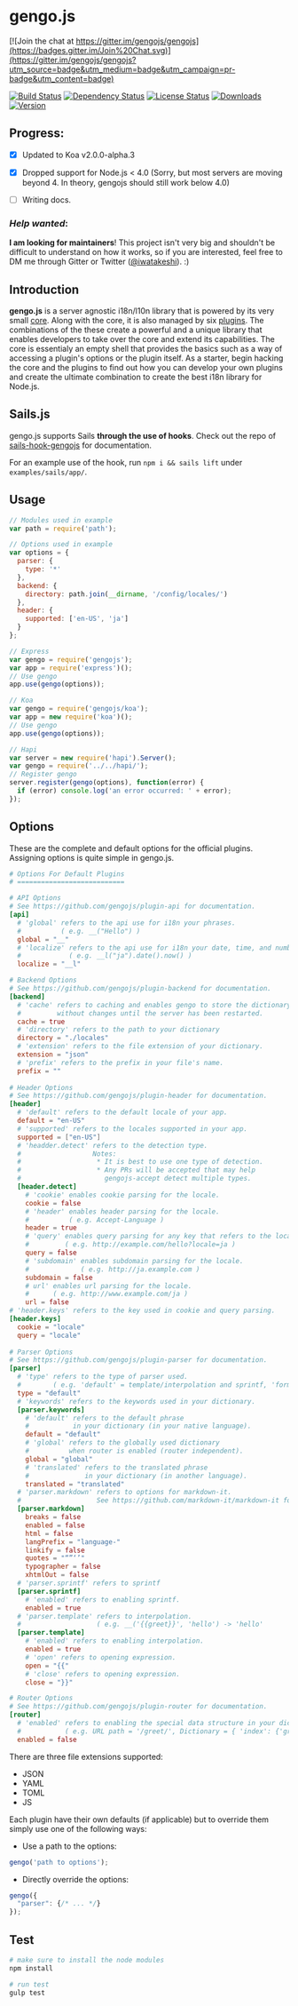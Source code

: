 gengo.js  
========

[![Join the chat at https://gitter.im/gengojs/gengojs](https://badges.gitter.im/Join%20Chat.svg)](https://gitter.im/gengojs/gengojs?utm_source=badge&utm_medium=badge&utm_campaign=pr-badge&utm_content=badge)

[![Build Status](https://travis-ci.org/gengojs/gengojs.svg?branch=master)](https://travis-ci.org/gengojs/gengojs)
[![Dependency Status](https://david-dm.org/gengojs/gengojs.svg)](https://github.com/gengojs/gengojs/blob/master/package.json)
[![License Status](http://img.shields.io/npm/l/gengojs.svg)](https://github.com/gengojs/gengojs/blob/master/LICENSE) 
[![Downloads](http://img.shields.io/npm/dm/gengojs.svg)](https://www.npmjs.com/package/gengojs) 
[![Version](http://img.shields.io/npm/v/gengojs.svg)](https://www.npmjs.com/package/gengojs)


## Progress:

- [x] Updated to Koa v2.0.0-alpha.3
- [x] Dropped support for Node.js < 4.0 
  (Sorry, but most servers are moving beyond 4. In theory, gengojs should still work below 4.0)
- [ ] Writing docs.


### *Help wanted*:

 **I am looking for maintainers**! This project isn't very big and shouldn't be difficult to understand on how it works, so if you are interested, feel free to DM me through Gitter or Twitter ([@iwatakeshi](https://twitter.com/iwatakeshi)). :)

## Introduction

**gengo.js** is a server agnostic i18n/l10n library that is powered by its very small [core](https://github.com/gengojs/core). Along with the core, it is also managed by six [plugins](https://github.com/gengojs?utf8=%E2%9C%93&query=plugin). The combinations of the these create a powerful and a unique library that enables developers to take over the core and extend its capabilities. The core is essentialy an empty shell that provides the basics such as a way of accessing a plugin's options or the plugin itself. As a starter, begin hacking the core and the plugins to find out how you can develop your own plugins and create the ultimate combination to create the best i18n library for Node.js.

## Sails.js

gengo.js supports Sails **through the use of hooks**. Check out the repo of [sails-hook-gengojs](https://github.com/gengojs/sails-hook-gengojs) for documentation. 

For an example use of the hook, run `npm i && sails lift` under `examples/sails/app/`.

## Usage

```javascript
// Modules used in example
var path = require('path');

// Options used in example
var options = {
  parser: {
    type: '*'
  },
  backend: {
    directory: path.join(__dirname, '/config/locales/')
  },
  header: {
    supported: ['en-US', 'ja']
  }
};

// Express
var gengo = require('gengojs');
var app = require('express')();
// Use gengo
app.use(gengo(options));

// Koa
var gengo = require('gengojs/koa');
var app = new require('koa')();
// Use gengo
app.use(gengo(options));

// Hapi
var server = new require('hapi').Server();
var gengo = require('../../hapi/');
// Register gengo
server.register(gengo(options), function(error) {
  if (error) console.log('an error occurred: ' + error);
});

```

## Options

These are the complete and default options for the official plugins. Assigning options is quite simple in gengo.js.

```toml
# Options For Default Plugins
# ===========================

# API Options
# See https://github.com/gengojs/plugin-api for documentation.
[api]
  # 'global' refers to the api use for i18n your phrases. 
  #          ( e.g. __("Hello") )
  global = "__"
  # 'localize' refers to the api use for i18n your date, time, and number. 
  #            ( e.g. __l("ja").date().now() )
  localize = "__l"

# Backend Options
# See https://github.com/gengojs/plugin-backend for documentation.
[backend]
  # 'cache' refers to caching and enables gengo to store the dictionary 
  #         without changes until the server has been restarted.
  cache = true
  # 'directory' refers to the path to your dictionary
  directory = "./locales"
  # 'extension' refers to the file extension of your dictionary.
  extension = "json"
  # 'prefix' refers to the prefix in your file's name.
  prefix = ""
  
# Header Options
# See https://github.com/gengojs/plugin-header for documentation.
[header]
  # 'default' refers to the default locale of your app.
  default = "en-US"
  # 'supported' refers to the locales supported in your app.
  supported = ["en-US"]
  # 'headder.detect' refers to the detection type. 
  #                  Notes: 
  #                   * It is best to use one type of detection.
  #                   * Any PRs will be accepted that may help 
  #                     gengojs-accept detect multiple types.
  [header.detect]
    # 'cookie' enables cookie parsing for the locale.
    cookie = false
    # 'header' enables header parsing for the locale.
    #          ( e.g. Accept-Language )
    header = true
    # 'query' enables query parsing for any key that refers to the locale.
    #         ( e.g. http://example.com/hello?locale=ja )
    query = false
    # 'subdomain' enables subdomain parsing for the locale.
    #             ( e.g. http://ja.example.com )
    subdomain = false
    # url' enables url parsing for the locale.
    #      ( e.g. http://www.example.com/ja )
    url = false
# 'header.keys' refers to the key used in cookie and query parsing.
[header.keys]
  cookie = "locale"
  query = "locale"
  
# Parser Options
# See https://github.com/gengojs/plugin-parser for documentation.
[parser]
  # 'type' refers to the type of parser used.
  #        ( e.g. 'default' = template/interpolation and sprintf, 'format' = message format, '*' = all/auto )
  type = "default"
  # 'keywords' refers to the keywords used in your dictionary.
  [parser.keywords]
    # 'default' refers to the default phrase 
    #           in your dictionary (in your native language).
    default = "default"
    # 'global' refers to the globally used dictionary 
    #          when router is enabled (router independent).
    global = "global"
    # 'translated' refers to the translated phrase 
    #              in your dictionary (in another language).
    translated = "translated"
  # 'parser.markdown' refers to options for markdown-it.
  #                   See https://github.com/markdown-it/markdown-it for documentation.
  [parser.markdown]
    breaks = false
    enabled = false
    html = false
    langPrefix = "language-"
    linkify = false
    quotes = "“”‘’"
    typographer = false
    xhtmlOut = false
  # 'parser.sprintf' refers to sprintf
  [parser.sprintf]
    # 'enabled' refers to enabling sprintf.
    enabled = true
  # 'parser.template' refers to interpolation.
  #                   ( e.g. __('{{greet}}', 'hello') -> 'hello'
  [parser.template]
    # 'enabled' refers to enabling interpolation.
    enabled = true
    # 'open' refers to opening expression.
    open = "{{"
    # 'close' refers to opening expression.
    close = "}}"

# Router Options
# See https://github.com/gengojs/plugin-router for documentation.
[router]
  # 'enabled' refers to enabling the special data structure in your dictionary.
  #           ( e.g. URL path = '/greet/', Dictionary = { 'index': {'greet': { /* ... */ } } } )
  enabled = false
```

There are three file extensions supported:
* JSON
* YAML
* TOML
* JS

Each plugin have their own defaults (if applicable) but to override them simply use one of the following ways:

* Use a path to the options:

```javascript
gengo('path to options');
```
* Directly override the options:

```javascript
gengo({
  "parser": {/* ... */}
});
```

## Test

```bash
# make sure to install the node modules
npm install

# run test
gulp test
```
